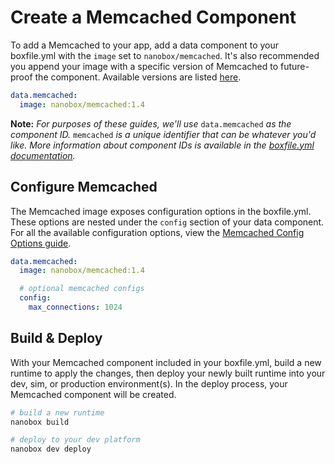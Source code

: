 # Create a Memcached Component

To add a Memcached to your app, add a data component to your boxfile.yml with the `image` set to `nanobox/memcached`. It's also recommended you append your image with a specific version of Memcached to future-proof the component. Available versions are listed [here](/memcached/configure/#memcached-version).

```yaml
data.memcached:
  image: nanobox/memcached:1.4
```

**Note:** *For purposes of these guides, we'll use* `data.memcached` *as the component ID.* `memcached` *is a unique identifier that can be whatever you'd like. More information about component IDs is available in the [boxfile.yml documentation](https://docs.nanobox.io/boxfile/#component-ids).*


## Configure Memcached
The Memcached image exposes configuration options in the boxfile.yml. These options are nested under the `config` section of your data component. For all the available configuration options, view the [Memcached Config Options guide](/memcached/configure).

```yaml
data.memcached:
  image: nanobox/memcached:1.4

  # optional memcached configs
  config:
    max_connections: 1024
```

## Build & Deploy
With your Memcached component included in your boxfile.yml, build a new runtime to apply the changes, then deploy your newly built runtime into your dev, sim, or production environment(s). In the deploy process, your Memcached component will be created.

```bash
# build a new runtime
nanobox build

# deploy to your dev platform
nanobox dev deploy
```
